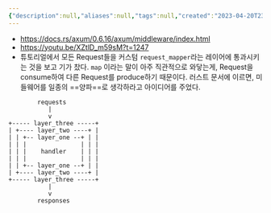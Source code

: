 ```yaml
---
{"description":null,"aliases":null,"tags":null,"created":"2023-04-20T23:57:37","updated":"2023-07-15T21:33:04","title":"layer and middleware in axum","dg-publish":true,"permalink":"/docs/layer and middleware in axum/","dgPassFrontmatter":true}
---
```


- https://docs.rs/axum/0.6.16/axum/middleware/index.html
- https://youtu.be/XZtlD_m59sM?t=1247
- 튜토리얼에서 모든 Request들을 커스텀 `request_mapper`라는 레이어에 통과시키는 것을 보고 기가 찼다. `map` 이라는 말이 아주 직관적으로 와닿는게, Request을 consume하여 다른 Request를 produce하기 때문이다. 러스트 문서에 이르면, 미들웨어를 일종의 ==양파==로 생각하라고 아이디어를 주었다.

```
        requests
           |
           v
+----- layer_three -----+
| +---- layer_two ----+ |
| | +-- layer_one --+ | |
| | |               | | |
| | |    handler    | | |
| | |               | | |
| | +-- layer_one --+ | |
| +---- layer_two ----+ |
+----- layer_three -----+
           |
           v
        responses
```
